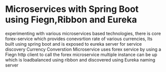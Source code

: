 # Microservices with Spring Boot using Fiegn,Ribbon and Eureka
experimenting with various microservices based technologies,
there is core forex-service which provides conevsrtion rate of various currencies, Its built using spring boot and is exposed to eureka server for service discovery
Currency Converstion Microservice  uses forex service by using a Fiegn http client to call the forex microservice
multiple instance can be up which is loadbalanced using ribbon and discovered using Eureka naming server
